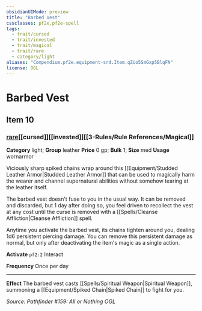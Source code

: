 ```yaml
---
obsidianUIMode: preview
title: "Barbed Vest"
cssclasses: pf2e,pf2e-spell
tags:
  - trait/cursed
  - trait/invested
  - trait/magical
  - trait/rare
  - category/light
aliases: "Compendium.pf2e.equipment-srd.Item.qZUo5SmGxp5BlqFN"
license: OGL
---
```

# Barbed Vest
## Item 10
### [rare](rare.md "Rare Rarity Trait")[[cursed]][[invested]][[3-Rules/Rule References/Magical]]

**Category** light; **Group** leather
**Price** 0 gp; 
**Bulk** 1; **Size** med
**Usage** wornarmor

Viciously sharp spiked chains wrap around this [[Equipment/Studded Leather Armor|Studded Leather Armor]] that can be used to magically harm the wearer and channel supernatural abilities without somehow tearing at the leather itself.

The barbed vest doesn't fuse to you in the usual way. It can be removed and discarded, but 1 day after doing so, you feel driven to recollect the vest at any cost until the curse is removed with a [[Spells/Cleanse Affliction|Cleanse Affliction]] spell.

Anytime you activate the barbed vest, its chains tighten around you, dealing 1d6 persistent piercing damage. You can remove this persistent damage as normal, but only after deactivating the item's magic as a single action.

**Activate** `pf2:2` Interact

**Frequency** Once per day

* * *

**Effect** The barbed vest casts [[Spells/Spiritual Weapon|Spiritual Weapon]], summoning a [[Equipment/Spiked Chain|Spiked Chain]] to fight for you.

*Source: Pathfinder #159: All or Nothing*
*OGL*